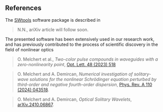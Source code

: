## References

The [SWtools](https://doi.org/10.1103/PhysRevA.110.043518) software package is described in 

> N.N., ariXiv article will follow soon. 

The presented software has been extensively used in our research work, and has
previously contributed to the process of scientific discovery in the field of
nonlinear optics

> O. Melchert et al., <em>Two-color pulse compounds in waveguides with a zero-nonlinearity point</em>, [Opt. Lett. 48 (2023) 518](https://doi.org/10.1364/OL.479662)

> O. Melchert and A. Demircan, <em>Numerical investigation of solitary-wave solutions for the nonlinear Schrödinger equation perturbed by third-order and negative fourth-order dispersion</em>, [Phys. Rev. A 110 (2024) 043518](https://doi.org/10.1103/PhysRevA.110.043518). 

> O. Melchert and A. Demircan, <em>Optical Solitary Wavelets</em>, [arXiv.2410.06867](https://doi.org/10.48550/arXiv.2410.06867).

